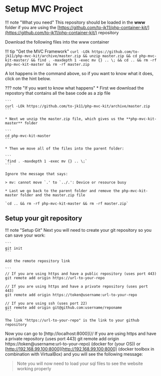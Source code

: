 # Setup MVC Project

!!! note "What you need"
    This repository should be loaded in the **www** folder if you are using the [https://github.com/to-jk11/php-container-kit/](https://github.com/to-jk11/php-container-kit/) repository

Download the following files into the www container

!!! tip "Get the MVC Framework"
    ```
    curl -LOk https://github.com/to-jk11/php-mvc-kit/archive/master.zip && unzip master.zip && cd php-mvc-kit-master/ && find . -maxdepth 1 -exec mv {} .. \; && cd .. && rm -rf php-mvc-kit-master && rm -rf master.zip
    ```

A lot happens in the command above, so if you want to know what it does, click on the hint below.

??? note "If you want to know what happens"
    * First we download the repostory that contains all the base code as a zip file

    ```
    curl -LOk https://github.com/to-jk11/php-mvc-kit/archive/master.zip
    ```

    * Next we unzip the master.zip file, which gives us the **php-mvc-kit-master** folder

    ```
    cd php-mvc-kit-master
    ```

    * Then we move all of the files into the parent folder:

    ```
    `find . -maxdepth 1 -exec mv {} .. \;`
    ```

    Ignore the message that says:

    > mv: cannot move `.' to `../.': Device or resource busy

    * Last we go back to the parent folder and remove the php-mvc-kit-master folder and the master.zip file

    `cd .. && rm -rf php-mvc-kit-master && rm -rf master.zip`

## Setup your git repository

!!! note "Setup Git"
    Next you will need to create your git repository so you can save your work:

    ```
    git init
    ```
    
    Add the remote repository link

    ```
    // If you are using https and have a public repository (uses port 443)
    git remote add origin https://url-to-your-repo

    // If you are using https and have a private repository (uses port 443)
    git remote add origin https://token@username:url-to-your-repo

    // If you are using ssh (uses port 22)
    git remote add origin git@github.com:username/reponame
    ```

    The link "https://url-to-your-repo" is the link to your github repository

Now you can go to [http://localhost:8000](// If you are using https and have a private repository (uses port 443)
    git remote add origin https://token@username:url-to-your-repo) (docker for (your OS)) or [http://192.168.99.100:8000](http://192.168.99.100:8000) (docker toolbox in combination with VirtualBox) and you will see the following message:

> Note you will now need to load your sql files to see the website working properly